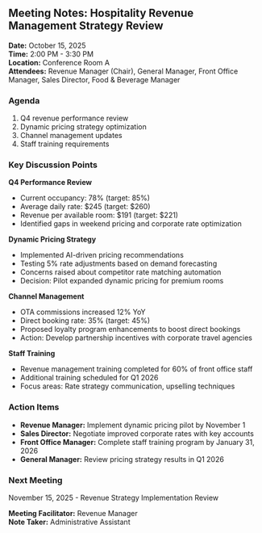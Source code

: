 ## Meeting Notes: Hospitality Revenue Management Strategy Review

**Date:** October 15, 2025  
**Time:** 2:00 PM - 3:30 PM  
**Location:** Conference Room A  
**Attendees:** Revenue Manager (Chair), General Manager, Front Office Manager, Sales Director, Food & Beverage Manager  

### Agenda
1. Q4 revenue performance review
2. Dynamic pricing strategy optimization
3. Channel management updates
4. Staff training requirements

### Key Discussion Points

**Q4 Performance Review**
- Current occupancy: 78% (target: 85%)
- Average daily rate: $245 (target: $260)
- Revenue per available room: $191 (target: $221)
- Identified gaps in weekend pricing and corporate rate optimization

**Dynamic Pricing Strategy**
- Implemented AI-driven pricing recommendations
- Testing 5% rate adjustments based on demand forecasting
- Concerns raised about competitor rate matching automation
- Decision: Pilot expanded dynamic pricing for premium rooms

**Channel Management**
- OTA commissions increased 12% YoY
- Direct booking rate: 35% (target: 45%)
- Proposed loyalty program enhancements to boost direct bookings
- Action: Develop partnership incentives with corporate travel agencies

**Staff Training**
- Revenue management training completed for 60% of front office staff
- Additional training scheduled for Q1 2026
- Focus areas: Rate strategy communication, upselling techniques

### Action Items
- **Revenue Manager:** Implement dynamic pricing pilot by November 1
- **Sales Director:** Negotiate improved corporate rates with key accounts
- **Front Office Manager:** Complete staff training program by January 31, 2026
- **General Manager:** Review pricing strategy results in Q1 2026

### Next Meeting
November 15, 2025 - Revenue Strategy Implementation Review

**Meeting Facilitator:** Revenue Manager  
**Note Taker:** Administrative Assistant